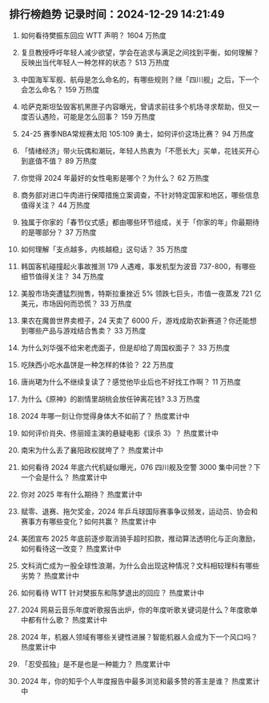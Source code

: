 
## 排行榜趋势 记录时间：2024-12-29 14:21:49
  
  1. 如何看待樊振东回应 WTT 声明？ 1604 万热度
    
  2. 复旦教授呼吁年轻人减少欲望，学会在追求与满足之间找到平衡，如何理解？反映出当代年轻人一种怎样的状态？ 513 万热度
    
  3. 中国海军军舰、航母是怎么命名的，有哪些规则？继「四川舰」之后，下一个会怎么命名？ 159 万热度
    
  4. 哈萨克斯坦坠毁客机黑匣子内容曝光，曾请求前往多个机场寻求帮助，但又一度否认遇险，可能是怎么回事？ 159 万热度
    
  5. 24-25 赛季NBA常规赛太阳 105:109 勇士，如何评价这场比赛？ 94 万热度
    
  6. 「情绪经济」带火玩偶和潮玩，年轻人热衷为「不愿长大」买单，花钱买开心到底值不值？ 89 万热度
    
  7. 你觉得 2024 年最好的女性电影是哪个？为什么？ 62 万热度
    
  8. 商务部对进口牛肉进行保障措施立案调查，不针对特定国家和地区，哪些信息值得关注？ 44 万热度
    
  9. 独属于你家的「春节仪式感」都由哪些环节组成，关于「你家的年」你最期待的是哪部分？ 37 万热度
    
  10. 如何理解「支点越多，内核越稳」这句话？ 35 万热度
    
  11. 韩国客机碰撞起火事故推测 179 人遇难，事发机型为波音 737-800，有哪些细节值得关注？ 34 万热度
    
  12. 美股市场突遭猛烈抛售，特斯拉重挫近 5% 领跌七巨头，市值一夜蒸发 721 亿美元，市场因何而恐慌？ 33 万热度
    
  13. 果农在魔兽世界卖橙子，24 天卖了 6000 斤，游戏成助农新赛道？你还能想到哪些产品与游戏结合售卖？ 33 万热度
    
  14. 为什么刘华强不给宋老虎面子，但是却给了周国权面子？ 33 万热度
    
  15. 吃陕西小吃水晶饼是一种怎样的体验？ 22 万热度
    
  16. 唐尚珺为什么不继续复读了？感觉他毕业后也不好找工作啊？ 11 万热度
    
  17. 为什么《原神》的剧情里胡桃会放任钟离花钱? 3.3 万热度
    
  18. 2024 年哪一刻让你觉得身体大不如前了？ 热度累计中
    
  19. 如何评价肖央、佟丽娅主演的悬疑电影《误杀 3》？ 热度累计中
    
  20. 南宋为什么丢了襄阳政权就垮了？ 热度累计中
    
  21. 如何看待 2024 年底六代机疑似曝光，076 四川舰及空警 3000  集中问世？下一个会是什么？ 热度累计中
    
  22. 你对 2025 年有什么期待？ 热度累计中
    
  23. 赋零、退赛、拖欠奖金，2024 年乒乓球国际赛事争议频发，运动员、协会和赛事方有哪些变化？如何共赢？ 热度累计中
    
  24. 美团宣布 2025 年底前逐步取消骑手超时扣款，推动算法透明化与正向激励，如何看待这一改变？ 热度累计中
    
  25. 文科消亡成为一股全球性浪潮，为什么会出现这种情况？文科相较理科有哪些劣势？ 热度累计中
    
  26. 如何看待 WTT 针对樊振东和陈梦退出的回应？ 热度累计中
    
  27. 2024 网易云音乐年度听歌报告出炉，你的年度听歌关键词是什么？年度歌单中都有什么歌？ 热度累计中
    
  28. 2024 年，机器人领域有哪些关键性进展？智能机器人会成为下一个风口吗？ 热度累计中
    
  29. 「忍受孤独」是不是也是一种能力？ 热度累计中
    
  30. 2024 年，你的知乎个人年度报告中最多浏览和最多赞的答主是谁？ 热度累计中
    